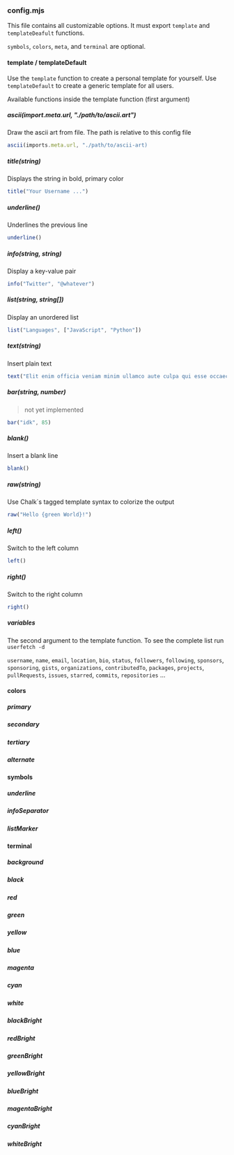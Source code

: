 ### config.mjs

This file contains all customizable options. It must export `template` and `templateDeafult` functions.

`symbols`, `colors`, `meta`, and `terminal` are optional.



#### template / templateDefault

Use the `template` function to create a personal template for yourself. Use `templateDefault` to create a generic template for all users.

Available functions inside the template function (first argument)



##### ascii(import.meta.url, "./path/to/ascii.art")

Draw the ascii art from file. The path is relative to this config file

```js
ascii(imports.meta.url, "./path/to/ascii-art)
```



##### title(string)

Displays the string in bold, primary color

```js
title("Your Username ...")
```



##### underline()

Underlines the previous line

```js
underline()
```



##### info(string, string)

Display a key-value pair

```js
info("Twitter", "@whatever")
```



##### list(string, string[])

Display an unordered list

```js
list("Languages", ["JavaScript", "Python"])
```



##### text(string)

Insert plain text

```js
text("Elit enim officia veniam minim ullamco aute culpa qui esse occaecat Lorem ut pariatur eiusmod.")
```



##### bar(string, number)

> not yet implemented

```js
bar("idk", 85)
```



##### blank()

Insert a blank line

```js
blank()
```



##### raw(string)

Use Chalk`s tagged template syntax to colorize the output

```js
raw("Hello {green World}!")
```



##### left()

Switch to the left column

```js
left()
```



##### right()

Switch to the right column

```js
right()
```



##### variables

The second argument to the template function. To see the complete list run `userfetch -d`

`username`, `name`, `email`, `location`, `bio`, `status`, `followers`, `following`, `sponsors`, `sponsoring`, `gists`, `organizations`, `contributedTo`, `packages`, `projects`, `pullRequests`, `issues`, `starred`, `commits`, `repositories` ...



#### colors

##### primary
##### secondary
##### tertiary
##### alternate

#### symbols

##### underline
##### infoSeparator
##### listMarker

#### terminal

##### background
##### black
##### red
##### green
##### yellow
##### blue
##### magenta
##### cyan
##### white
##### blackBright
##### redBright
##### greenBright
##### yellowBright
##### blueBright
##### magentaBright
##### cyanBright
##### whiteBright